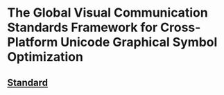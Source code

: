 # The Global Visual Communication Standards Framework for Cross-Platform Unicode Graphical Symbol Optimization 
## [Standard](STD.md)
